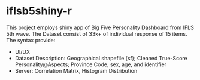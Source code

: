 # iflsb5shiny-r
This project employs shiny app of Big Five Personality Dashboard from IFLS 5th wave.
The Dataset consist of 33k+ of individual response of 15 items. 
The syntax provide:
- UI/UX
- Dataset Description: Geographical shapefile (sf); Cleaned True-Score Personality@Aspects; Province Code, sex, age, and identifier
- Server: Correlation Matrix, Histogram Distribution
